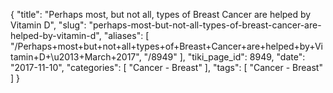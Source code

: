 {
    "title": "Perhaps most, but not all, types of Breast Cancer are helped by Vitamin D",
    "slug": "perhaps-most-but-not-all-types-of-breast-cancer-are-helped-by-vitamin-d",
    "aliases": [
        "/Perhaps+most+but+not+all+types+of+Breast+Cancer+are+helped+by+Vitamin+D+\u2013+March+2017",
        "/8949"
    ],
    "tiki_page_id": 8949,
    "date": "2017-11-10",
    "categories": [
        "Cancer - Breast"
    ],
    "tags": [
        "Cancer - Breast"
    ]
}